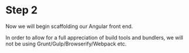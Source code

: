 # Step 2

Now we will begin scaffolding our Angular front end.

In order to allow for a full appreciation of build tools and bundlers, we will not be using Grunt/Gulp/Browserify/Webpack etc.